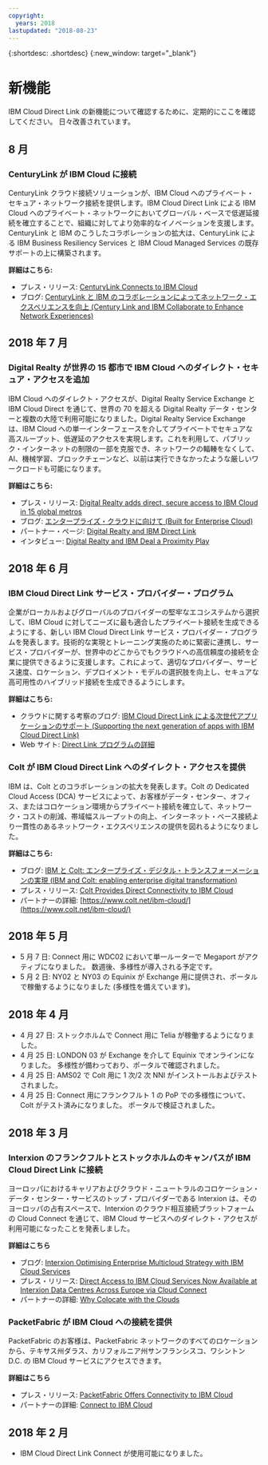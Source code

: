 ```yaml
---
copyright:
  years: 2018
lastupdated: "2018-08-23"
---
```


{:shortdesc: .shortdesc}
{:new_window: target="_blank"}

# 新機能

IBM Cloud Direct Link の新機能について確認するために、定期的にここを確認してください。 日々改善されています。

## 8 月

### CenturyLink が IBM Cloud に接続
 
CenturyLink クラウド接続ソリューションが、IBM Cloud へのプライベート・セキュア・ネットワーク接続を提供します。IBM Cloud Direct Link による IBM Cloud へのプライベート・ネットワークにおいてグローバル・ベースで低遅延接続を確立することで、組織に対してより効率的なイノベーションを支援します。CenturyLink と IBM のこうしたコラボレーションの拡大は、CenturyLink による IBM Business Resiliency Services と IBM Cloud Managed Services の既存サポートの上に構築されます。
 
**詳細はこちら:**
* プレス・リリース: [CenturyLink Connects to IBM Cloud](http://news.centurylink.com/2018-08-01-CenturyLink-Connects-Enterprises-to-IBM-Cloud)
* ブログ: [CenturyLink と IBM のコラボレーションによってネットワーク・エクスペリエンスを向上 (Century Link and IBM Collaborate to Enhance Network Experiences)](https://www.ibm.com/blogs/bluemix/2018/08/centurylink-ibm-enhance-network-experiences/)

## 2018 年 7 月

### Digital Realty が世界の 15 都市で IBM Cloud へのダイレクト・セキュア・アクセスを追加
 
IBM Cloud へのダイレクト・アクセスが、Digital Realty Service Exchange と IBM Cloud Direct を通じて、世界の 70 を超える Digital Realty データ・センターと複数の大陸で利用可能になりました。Digital Realty Service Exchange は、IBM Cloud への単一インターフェースを介してプライベートでセキュアな高スループット、低遅延のアクセスを実現します。これを利用して、パブリック・インターネットの制限の一部を克服でき、ネットワークの輻輳をなくして、AI、機械学習、ブロックチェーンなど、以前は実行できなかったような厳しいワークロードも可能になります。
 
**詳細はこちら:**
* プレス・リリース: [Digital Realty adds direct, secure access to IBM Cloud in 15 global metros](http://investor.digitalrealty.com/investor-relations/news-and-events/news/news-details/2018/Digital-Realty-Adds-Direct-Secure-Access-to-IBM-Cloud-in-15-Global-Metros/default.aspx?_ga=2.4622768.2004310000.1533067916-309713252.1509692838)
* ブログ: [エンタープライズ・クラウドに向けて (Built for Enterprise Cloud)](https://www.ibm.com/blogs/bluemix/2018/07/digital-realty-ibm-cloud-direct-link-expand-network/)
* パートナー・ページ: [Digital Realty and IBM Direct Link](https://www.digitalrealty.com/partners/alliance-partners/ibm-direct-link/)
* インタビュー: [Digital Realty and IBM Deal a Proximity Play](https://www.lightreading.com/data-center/data-center-infrastructure/digital-realty-ibm-deal-a-proximity-play/d/d-id/744870)


## 2018 年 6 月

### IBM Cloud Direct Link サービス・プロバイダー・プログラム

企業がローカルおよびグローバルのプロバイダーの堅牢なエコシステムから選択して、IBM Cloud に対してニーズに最も適合したプライベート接続を生成できるようにする、新しい IBM Cloud Direct Link サービス・プロバイダー・プログラムを発表します。技術的な実現とトレーニング実施のために緊密に連携し、サービス・プロバイダーが、世界中のどこからでもクラウドへの高信頼度の接続を企業に提供できるように支援します。これによって、適切なプロバイダー、サービス速度、ロケーション、デプロイメント・モデルの選択肢を向上し、セキュアな高可用性のハイブリッド接続を生成できるようにします。
 
**詳細はこちら:**
* クラウドに関する考察のブログ: [IBM Cloud Direct Link による次世代アプリケーションのサポート (Supporting the next generation of apps with IBM Cloud Direct Link)](https://www.ibm.com/blogs/cloud-computing/2018/06/26/next-generation-cloud-apps-ibm-cloud-direct-link/)
* Web サイト: [Direct Link プログラムの詳細](https://www.ibm.com/cloud/direct-link/partners)

### Colt が IBM Cloud Direct Link へのダイレクト・アクセスを提供

IBM は、Colt とのコラボレーションの拡大を発表します。Colt の Dedicated Cloud Access (DCA) サービスによって、お客様がデータ・センター、オフィス、またはコロケーション環境からプライベート接続を確立して、ネットワーク・コストの削減、帯域幅スループットの向上、インターネット・ベース接続より一貫性のあるネットワーク・エクスペリエンスの提供を図れるようになりました。 
 
**詳細はこちら:**

* ブログ: [IBM と Colt: エンタープライズ・デジタル・トランスフォーメーションの実現 (IBM and Colt: enabling enterprise digital transformation)](https://www.ibm.com/blogs/bluemix/2018/06/ibm-colt-enterprise-digital-transformation/)
* プレス・リリース: [Colt Provides Direct Connectivity to IBM Cloud](https://www.colt.net/resources/colt-provides-direct-connectivity-ibm-cloud/)
* パートナーの詳細: [https://www.colt.net/ibm-cloud/](https://www.colt.net/ibm-cloud/)

## 2018 年 5 月

 * 5 月 7 日: Connect 用に WDC02 において単一ルーターで Megaport がアクティブになりました。 数週後、多様性が導入される予定です。
 * 5 月 2 日: NY02 と NY03 の Equinix が Exchange 用に提供され、ポータルで稼働するようになりました (多様性を備えています)。

## 2018 年 4 月

 * 4 月 27 日: ストックホルムで Connect 用に Telia が稼働するようになりました。
 * 4 月 25 日: LONDON 03 が Exchange を介して Equinix でオンラインになりました。 多様性が備わっており、ポータルで確認されました。
 * 4 月 25 日: AMS02 で Colt 用に 1 次/2 次 NNI がインストールおよびテストされました。
 * 4 月 25 日: Connect 用にフランクフルト 1 の PoP での多様性について、Colt がテスト済みになりました。 ポータルで検証されました。
 
## 2018 年 3 月
 
### Interxion のフランクフルトとストックホルムのキャンパスが IBM Cloud Direct Link に接続
 
ヨーロッパにおけるキャリアおよびクラウド・ニュートラルのコロケーション・データ・センター・サービスのトップ・プロバイダーである Interxion は、そのヨーロッパの占有スペースで、Interxion のクラウド相互接続プラットフォームの Cloud Connect を通じて、IBM Cloud サービスへのダイレクト・アクセスが利用可能になったことを発表しました。

**詳細はこちら**

* ブログ: [Interxion Optimising Enterprise Multicloud Strategy with IBM Cloud Services](https://www.interxion.com/blogs/2018/03/interxion-optimising-enterprise-multicloud-strategy-with-ibm-cloud-services/)
* プレス・リリース: [Direct Access to IBM Cloud Services Now Available at Interxion Data Centres Across Europe via Cloud Connect](https://www.interxion.com/news/2018/03/direct-access-to-ibm-cloud-services/)
* パートナーの詳細: [Why Colocate with the Clouds](https://www.interxion.com/why-interxion/colocate-with-the-clouds/ibm/)

### PacketFabric が IBM Cloud への接続を提供

PacketFabric のお客様は、PacketFabric ネットワークのすべてのロケーションから、テキサス州ダラス、カリフォルニア州サンフランシスコ、ワシントン D.C. の IBM Cloud サービスにアクセスできます。

**詳細はこちら**

* プレス・リリース: [PacketFabric Offers Connectivity to IBM Cloud](https://www.packetfabric.com/news/2018/03/06/packetfabric-offers-connectivity-to-ibm.html)
* パートナーの詳細: [Connect to IBM Cloud](https://www.packetfabric.com/packetcor/ibm-cloud/)

## 2018 年 2 月
 
 * IBM Cloud Direct Link Connect が使用可能になりました。
